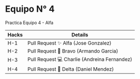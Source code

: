 

# Equipo N° 4
Practica Equipo 4 - Alfa

| Hacks  | Details |
| ------------- | ------------- |
| H-1  | Pull Request ✨ Alfa (Jose Gonzalez) |
| H-2  | Pull Request 💪 Bravo (Armando Garcia) |
| H-3  | Pull Request 💻 Charlie (Andreina Fernandez) |
| H-4  | Pull Request 🚀 Delta (Daniel Mendez) |
